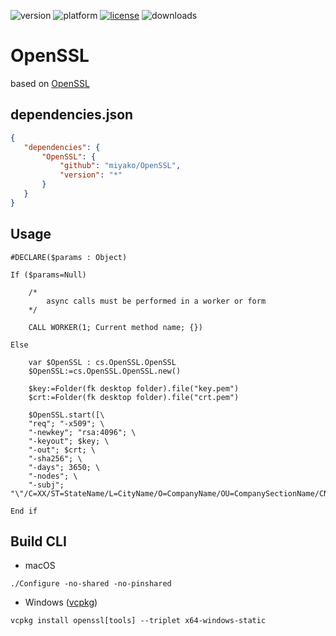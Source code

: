 ![version](https://img.shields.io/badge/version-20%2B-E23089)
![platform](https://img.shields.io/static/v1?label=platform&message=mac-intel%20|%20mac-arm%20|%20win-64&color=blue)
[![license](https://img.shields.io/github/license/miyako/OpenSSL)](LICENSE)
![downloads](https://img.shields.io/github/downloads/miyako/OpenSSL/total)

# OpenSSL

based on [OpenSSL](https://www.openssl.org)

## dependencies.json

 ```json
{
	"dependencies": {
		"OpenSSL": {
			"github": "miyako/OpenSSL",
			"version": "*"
		}
	}
}
```

## Usage

```4d
#DECLARE($params : Object)

If ($params=Null)
	
	/*
		async calls must be performed in a worker or form
	*/
	
	CALL WORKER(1; Current method name; {})
	
Else 
	
	var $OpenSSL : cs.OpenSSL.OpenSSL
	$OpenSSL:=cs.OpenSSL.OpenSSL.new()
	
	$key:=Folder(fk desktop folder).file("key.pem")
	$crt:=Folder(fk desktop folder).file("crt.pem")
	
	$OpenSSL.start([\
	"req"; "-x509"; \
	"-newkey"; "rsa:4096"; \
	"-keyout"; $key; \
	"-out"; $crt; \
	"-sha256"; \
	"-days"; 3650; \
	"-nodes"; \
	"-subj"; "\"/C=XX/ST=StateName/L=CityName/O=CompanyName/OU=CompanySectionName/CN=CommonNameOrHostname\""])
	
End if 
```

## Build CLI

* macOS

```
./Configure -no-shared -no-pinshared
```

* Windows ([vcpkg](https://vcpkg.io/en/package/openssl.html))

```
vcpkg install openssl[tools] --triplet x64-windows-static
```
